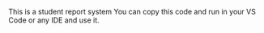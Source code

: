 This is a student report system
You can copy this code and run in your VS Code or any IDE and use it.
